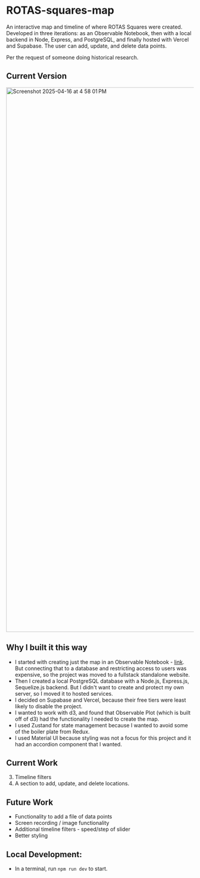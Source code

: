 # ROTAS-squares-map
An interactive map and timeline of where ROTAS Squares were created. Developed in three iterations: as an Observable Notebook, then with a local backend in Node, Express, and PostgreSQL, and finally hosted with Vercel and Supabase. The user can add, update, and delete data points. 

Per the request of someone doing historical research.

## Current Version

<img width="1463" alt="Screenshot 2025-04-16 at 4 58 01 PM" src="https://github.com/user-attachments/assets/f95eb911-5bcc-46c1-915f-c68447a90fdf" />

## Why I built it this way
- I started with creating just the map in an Observable Notebook - [link](https://observablehq.com/d/7f4625aa405d37c1). But connecting that to a database and restricting access to users was expensive, so the project was moved to a fullstack standalone website.
- Then I created a local PostgreSQL database with a Node.js, Express.js, Sequelize.js backend. But I didn't want to create and protect my own server, so I moved it to hosted services.
- I decided on Supabase and Vercel, because their free tiers were least likely to disable the project.
- I wanted to work with d3, and found that Observable Plot (which is built off of d3) had the functionality I needed to create the map.
- I used Zustand for state management because I wanted to avoid some of the boiler plate from Redux.
- I used Material UI because styling was not a focus for this project and it had an accordion component that I wanted.

## Current Work
3. Timeline filters
4. A section to add, update, and delete locations.

## Future Work
- Functionality to add a file of data points
- Screen recording / image functionality
- Additional timeline filters - speed/step of slider
- Better styling

## Local Development:
- In a terminal, run ``` npm run dev ``` to start.

